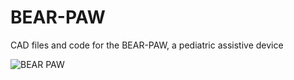 # BEAR-PAW
CAD files and code for the BEAR-PAW, a pediatric assistive device 

![BEAR PAW](https://user-images.githubusercontent.com/110257936/182228647-660a6fca-5cd8-416c-88c1-2f4e012989e0.png)
